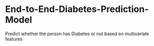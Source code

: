 # End-to-End-Diabetes-Prediction-Model
Predict whether the person has Diabetes or not based on multivariate features

